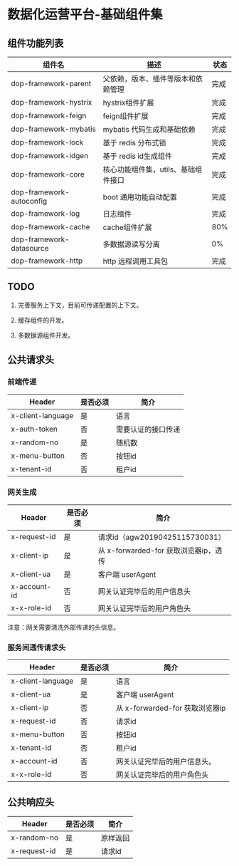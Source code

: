 # 数据化运营平台-基础组件集

## 组件功能列表

| 组件名                   | 描述                                | 状态    |
| ------------------------ | ----------------------------------- | ------- |
| dop-framework-parent     | 父依赖，版本、插件等版本和依赖管理  | 完成    |
| dop-framework-hystrix    | hystrix组件扩展                     | 完成    |
| dop-framework-feign      | feign组件扩展                       | 完成    |
| dop-framework-mybatis    | mybatis 代码生成和基础依赖          | 完成    |
| dop-framework-lock       | 基于 redis 分布式锁                 | 完成    |
| dop-framework-idgen      | 基于 redis id生成组件               | 完成    |
| dop-framework-core       | 核心功能组件集，utils、基础组件接口 | 完成 |
| dop-framework-autoconfig | boot 通用功能自动配置               | 完成 |
| dop-framework-log        | 日志组件                            | 完成 |
| dop-framework-cache      | cache组件扩展                       | 80%     |
| dop-framework-datasource | 多数据源读写分离                    | 0%      |
| dop-framework-http | http 远程调用工具包                    | 完成      |

## TODO

1. 完善服务上下文，目前可传递配置的上下文。

2. 缓存组件的开发。

3. 多数据源组件开发。

## 公共请求头

### 前端传递

| Header            | 是否必须 | 简介               |
| ----------------- | -------- | ------------------ |
| x-client-language | 是       | 语言               |
| x-auth-token      | 否       | 需要认证的接口传递 |
| x-random-no       | 是       | 随机数             |
| x-menu-button     | 否       | 按钮id             |
| x-tenant-id       | 否       | 租户id             |

### 网关生成

| Header       | 是否必须 | 简介                                  |
| ------------ | -------- | ------------------------------------- |
| x-request-id | 是       | 请求id（agw20190425115730031）        |
| x-client-ip  | 是       | 从 x-forwarded-for 获取浏览器ip，透传 |
| x-client-ua  | 是       | 客户端 userAgent                      |
| x-account-id | 否       | 网关认证完毕后的用户信息头            |
| x-x-role-id | 否       | 网关认证完毕后的用户角色头            |


注意：网关需要清洗外部传递的头信息。

### 服务间透传请求头

| Header            | 是否必须 | 简介                            |
| ----------------- | -------- | ------------------------------- |
| x-client-language | 是       | 语言                            |
| x-client-ua       | 是       | 客户端 userAgent                |
| x-client-ip       | 否       | 从 x-forwarded-for 获取浏览器ip |
| x-request-id      | 否       | 请求id                          |
| x-menu-button     | 否       | 按钮id                          |
| x-tenant-id       | 否       | 租户id                          |
| x-account-id      | 否       | 网关认证完毕后的用户信息头。    |
| x-x-role-id | 否       | 网关认证完毕后的用户角色头            |

## 公共响应头

| Header       | 是否必须 | 简介     |
| ------------ | -------- | -------- |
| x-random-no  | 是       | 原样返回 |
| x-request-id | 是       | 请求id   |

